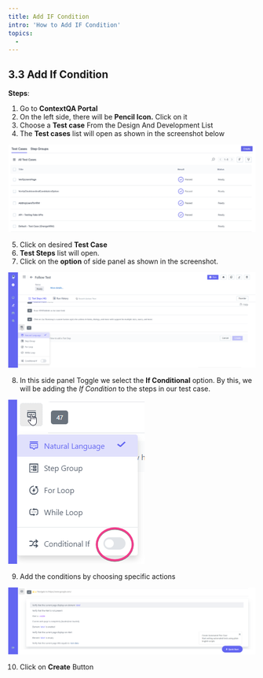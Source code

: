 ```yaml
---
title: Add IF Condition
intro: 'How to Add IF Condition'
topics:
  - 
---
```

## <a name="_o9l92wgi7xzf"></a>**3.3 Add If Condition** 

**Steps**: 

1. Go to **ContextQA Portal** 
2. On the left side, there will be **Pencil Icon.** Click on it 
3. Choose a **Test case** From the Design And Development List 
4. The **Test cases** list will open as shown in the screenshot below

![](imgs/test-case-list.png)

5. Click on desired **Test Case** 
6. **Test Steps** list will open.
7. Click on the **option** of side panel as shown in the screenshot.

![](imgs/if-condition.png)

8. In this side panel Toggle we select the **If Conditional** option. By this, we will be adding the *If Condition* to the steps in our test case.

![](imgs/toggle-if-condition.png)

9. Add the conditions by choosing specific actions

![](imgs/jpg-x.png)

10. Click on **Create** Button 